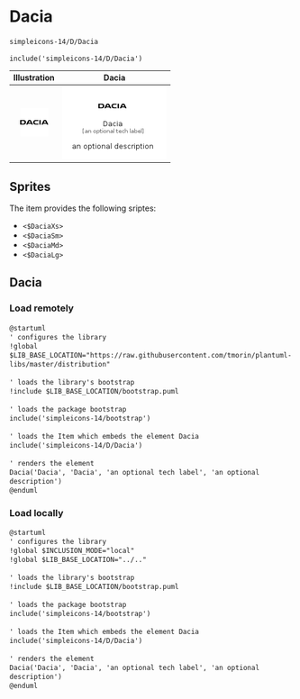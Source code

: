 # Dacia


```text
simpleicons-14/D/Dacia
```

```text
include('simpleicons-14/D/Dacia')
```



| Illustration | Dacia |
| :---: | :---: |
| ![illustration for Illustration](../../simpleicons-14/D/Dacia.png) | ![illustration for Dacia](../../simpleicons-14/D/Dacia.Local.png) |



## Sprites
The item provides the following sriptes:

- `<$DaciaXs>`
- `<$DaciaSm>`
- `<$DaciaMd>`
- `<$DaciaLg>`





## Dacia

### Load remotely
```plantuml
@startuml
' configures the library
!global $LIB_BASE_LOCATION="https://raw.githubusercontent.com/tmorin/plantuml-libs/master/distribution"

' loads the library's bootstrap
!include $LIB_BASE_LOCATION/bootstrap.puml

' loads the package bootstrap
include('simpleicons-14/bootstrap')

' loads the Item which embeds the element Dacia
include('simpleicons-14/D/Dacia')

' renders the element
Dacia('Dacia', 'Dacia', 'an optional tech label', 'an optional description')
@enduml
```

### Load locally
```plantuml
@startuml
' configures the library
!global $INCLUSION_MODE="local"
!global $LIB_BASE_LOCATION="../.."

' loads the library's bootstrap
!include $LIB_BASE_LOCATION/bootstrap.puml

' loads the package bootstrap
include('simpleicons-14/bootstrap')

' loads the Item which embeds the element Dacia
include('simpleicons-14/D/Dacia')

' renders the element
Dacia('Dacia', 'Dacia', 'an optional tech label', 'an optional description')
@enduml
```

